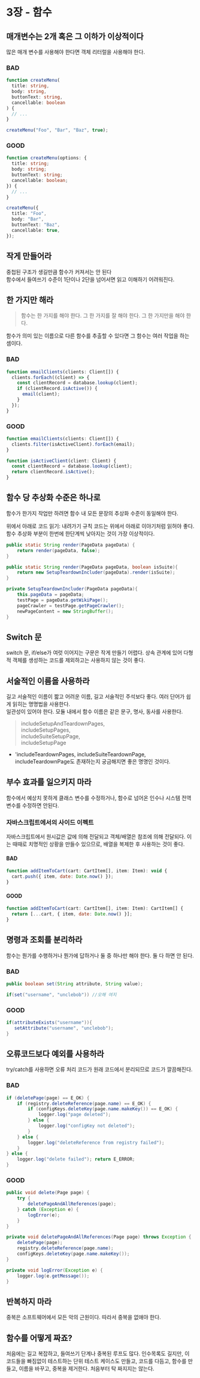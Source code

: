 # 3장 - 함수

## 매개변수는 2개 혹은 그 이하가 이상적이다

많은 매개 변수를 사용해야 한다면 객체 리터럴을 사용해야 한다.

### BAD

```typescript
function createMenu(
  title: string,
  body: string,
  buttonText: string,
  cancellable: boolean
) {
  // ...
}

createMenu("Foo", "Bar", "Baz", true);
```

### GOOD

```typescript
function createMenu(options: {
  title: string;
  body: string;
  buttonText: string;
  cancellable: boolean;
}) {
  // ...
}

createMenu({
  title: "Foo",
  body: "Bar",
  buttonText: "Baz",
  cancellable: true,
});
```

## 작게 만들어라

중첩된 구조가 생길만큼 함수가 커져서는 안 된다  
 함수에서 들여쓰기 수준이 1단이나 2단을 넘어서면 읽고 이해하기 어려워진다.

## 한 가지만 해라

> 함수는 한 가지를 해야 한다. 그 한 가지를 잘 해야 한다. 그 한 가지만을 해야 한다.

함수가 의미 있는 이름으로 다른 함수를 추출할 수 있다면 그 함수는 여러 작업을 하는 셈이다.

### BAD

```typescript
function emailClients(clients: Client[]) {
  clients.forEach((client) => {
    const clientRecord = database.lookup(client);
    if (clientRecord.isActive()) {
      email(client);
    }
  });
}
```

### GOOD

```typescript
function emailClients(clients: Client[]) {
  clients.filter(isActiveClient).forEach(email);
}

function isActiveClient(client: Client) {
  const clientRecord = database.lookup(client);
  return clientRecord.isActive();
}
```

## 함수 당 추상화 수준은 하나로

함수가 한가지 작업만 하려면 함수 내 모든 문장의 추상화 수준이 동일해야 한다.

위에서 아래로 코드 읽기: 내려가기 규칙
코드는 위에서 아래로 이야기처럼 읽허야 좋다.
함수 추상화 부분이 한번에 한단계씩 낮아지는 것이 가장 이상적이다.

```java
public static String render(PageData pageData) {
    return render(pageData, false);
}

public static String render(PageData pageData, boolean isSuite){
    return new SetupTeardownIncluder(pageData).render(isSuite);
}

private SetupTeardownIncluder(PageData pageData){
    this.pageData = pageData;
    testPage = pageData.getWikiPage();
    pageCrawler = testPage.getPageCrawler();
    newPageContent = new StringBuffer();
}
```

## Switch 문

switch 문, if/else가 여럿 이어지는 구문은 작게 만들기 어렵다. 상속 관계에 있어 다형적 객체를 생성하는 코드를 제외하고는 사용하지 않는 것이 좋다.

## 서술적인 이름을 사용하라

길고 서술적인 이름이 짧고 어려운 이름, 길고 서술적인 주석보다 좋다. 여러 단어가 쉽게 읽히는 명명법을 사용한다.  
 일관성이 있어야 한다. 모듈 내에서 함수 이름은 같은 문구, 명사, 동사를 사용한다.

> includeSetupAndTeardownPages,  
>  includeSetupPages,  
>  includeSuiteSetupPage,  
>  includeSetupPage

- 'includeTeardownPages, includeSuiteTeardownPage, includeTeardownPage도 존재하는지 궁금해지면 좋은 명명인 것이다.

## 부수 효과를 일으키지 마라

함수에서 예상치 못하게 클래스 변수를 수정하거나, 함수로 넘어온 인수나 시스템 전역 변수를 수정하면 안된다.

### 자바스크립트에서의 사이드 이펙트

자바스크립트에서 원시값은 값에 의해 전달되고 객체/배열은 참조에 의해 전달되다. 이는 때때로 치명적인 상황을 만들수 있으므로, 배열을 복제한 후 사용하는 것이 좋다.

#### BAD

```javascript
function addItemToCart(cart: CartItem[], item: Item): void {
  cart.push({ item, date: Date.now() });
}
```

#### GOOD

```javascript
function addItemToCart(cart: CartItem[], item: Item): CartItem[] {
  return [...cart, { item, date: Date.now() }];
}
```

## 명령과 조회를 분리하라

함수는 뭔가를 수행하거나 뭔가에 답하거나 둘 중 하나만 해야 한다. 둘 다 하면 안 된다.

### BAD

```java
public boolean set(String attribute, String value);

if(set("username", "unclebob")) //오해 여지
```

### GOOD

```java
if(attributeExists("username")){
   setAttribute("username", "unclebob");
}
```

## 오류코드보다 예외를 사용하라

try/catch를 사용하면 오류 처리 코드가 원래 코드에서 분리되므로 코드가 깔끔해진다.

### BAD

```java
if (deletePage(page) == E_OK) {
	if (registry.deleteReference(page.name) == E_OK) {
		if (configKeys.deleteKey(page.name.makeKey()) == E_OK) {
			logger.log("page deleted");
		} else {
			logger.log("configKey not deleted");
		}
	} else {
		logger.log("deleteReference from registry failed");
	}
} else {
	logger.log("delete failed"); return E_ERROR;
}
```

### GOOD

```java
public void delete(Page page) {
	try {
		deletePageAndAllReferences(page);
  	} catch (Exception e) {
  		logError(e);
  	}
}

private void deletePageAndAllReferences(Page page) throws Exception {
	deletePage(page);
	registry.deleteReference(page.name);
	configKeys.deleteKey(page.name.makeKey());
}

private void logError(Exception e) {
	logger.log(e.getMessage());
}
```

## 반복하지 마라

중복은 소프트웨어에서 모든 악의 근원이다. 따라서 중복을 없애야 한다.

## 함수를 어떻게 짜죠?

처음에는 길고 복잡하고, 들여쓰기 단계나 중복된 루프도 많다. 인수목록도 길지만, 이 코드들을 빠짐없이 테스트하는 단위 테스트 케이스도 만들고, 코드를 다듬고, 함수를 만들고, 이름을 바꾸고, 중복을 제거한다. 처음부터 탁 짜지지는 않는다.
